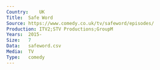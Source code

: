```yaml
---
Country:	UK
Title:	Safe Word
Source:	https://www.comedy.co.uk/tv/safeword/episodes/
Production:	ITV2;STV Productions;GroupM
Years:	2015-
Size:	7
Data:	safeword.csv
Media:	TV
Type:	comedy
---
```

